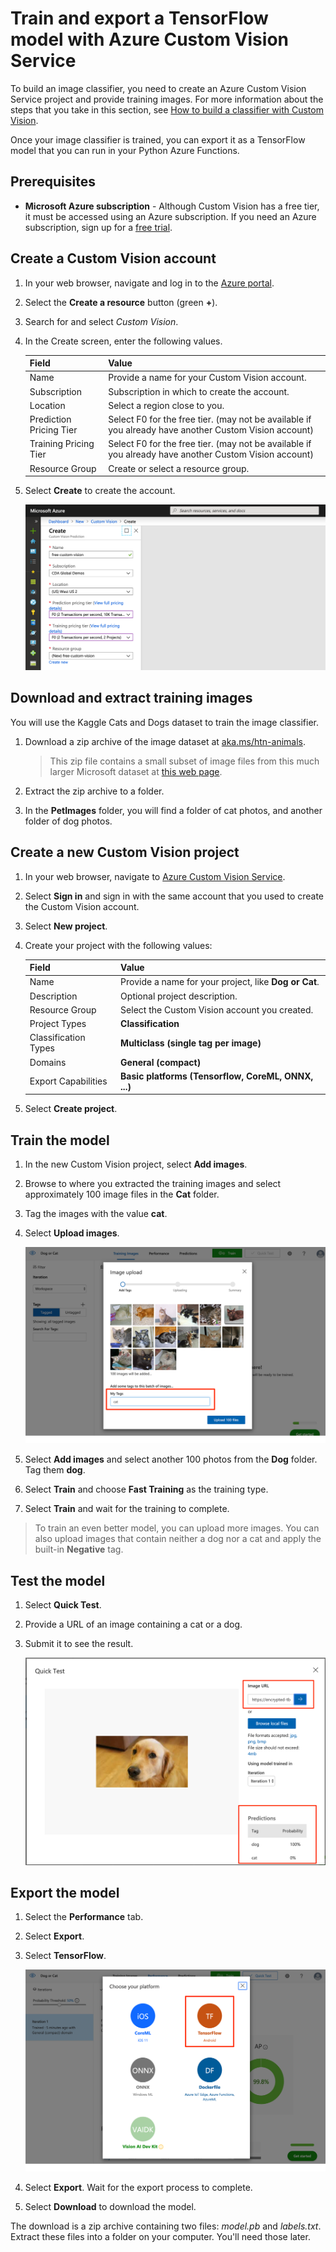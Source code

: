 # Train and export a TensorFlow model with Azure Custom Vision Service

To build an image classifier, you need to create an Azure Custom Vision Service project and provide training images. For more information about the steps that you take in this section, see [How to build a classifier with Custom Vision](https://docs.microsoft.com/azure/cognitive-services/custom-vision-service/getting-started-build-a-classifier?WT.mc_id=functionspython-github-antchu).

Once your image classifier is trained, you can export it as a TensorFlow model that you can run in your Python Azure Functions.

## Prerequisites

* **Microsoft Azure subscription** - Although Custom Vision has a free tier, it must be accessed using an Azure subscription. If you need an Azure subscription, sign up for a [free trial](https://azure.microsoft.com/free/?WT.mc_id=functionspython-github-antchu).

## Create a Custom Vision account

1. In your web browser, navigate and log in to the [Azure portal](https://portal.azure.com/?WT.mc_id=functionspython-github-antchu).

1. Select the **Create a resource** button (green **+**).

1. Search for and select *Custom Vision*.

1. In the Create screen, enter the following values.

   | Field | Value |
   | ----- | ----- |
   | Name | Provide a name for your Custom Vision account. |
   | Subscription | Subscription in which to create the account. |
   | Location | Select a region close to you. |
   | Prediction Pricing Tier | Select F0 for the free tier. (may not be available if you already have another Custom Vision account) |
   | Training Pricing Tier | Select F0 for the free tier. (may not be available if you already have another Custom Vision account) |
   | Resource Group | Create or select a resource group. |

1. Select **Create** to create the account.

    ![Create Custom Vision account](images/create-custom-vision.png)

## Download and extract training images

You will use the Kaggle Cats and Dogs dataset to train the image classifier.

1. Download a zip archive of the image dataset at [aka.ms/htn-animals](https://aka.ms/htn-animals).

    > This zip file contains a small subset of image files from this much larger Microsoft dataset at [this web page](https://www.microsoft.com/en-us/download/details.aspx?id=54765&WT.mc_id=functionspython-github-antchu).

1. Extract the zip archive to a folder.

1. In the **PetImages** folder, you will find a folder of cat photos, and another folder of dog photos.

## Create a new Custom Vision project

1. In your web browser, navigate to [Azure Custom Vision Service](https://www.customvision.ai/).

1. Select **Sign in** and sign in with the same account that you used to create the Custom Vision account.

1. Select **New project**.

1. Create your project with the following values:

   | Field | Value |
   | ----- | ----- |
   | Name | Provide a name for your project, like **Dog or Cat**. |
   | Description | Optional project description. |
   | Resource Group | Select the Custom Vision account you created. |
   | Project Types | **Classification** |
   | Classification Types | **Multiclass (single tag per image)** |
   | Domains | **General (compact)** |
   | Export Capabilities | **Basic platforms (Tensorflow, CoreML, ONNX, ...)** |

1. Select **Create project**.

## Train the model

1. In the new Custom Vision project, select **Add images**.

1. Browse to where you extracted the training images and select approximately 100 image files in the **Cat** folder.

1. Tag the images with the value **cat**.

1. Select **Upload images**.

    ![Tag cat images](images/tag-images.png)

1. Select **Add images** and select another 100 photos from the **Dog** folder. Tag them **dog**.

1. Select **Train** and choose **Fast Training** as the training type.

1. Select **Train** and wait for the training to complete.

> To train an even better model, you can upload more images. You can also upload images that contain neither a dog nor a cat and apply the built-in **Negative** tag.

## Test the model

1. Select **Quick Test**.

1. Provide a URL of an image containing a cat or a dog.

1. Submit it to see the result.

    ![Quick test](images/quick-test.png)

## Export the model

1. Select the **Performance** tab.

1. Select **Export**.

1. Select **TensorFlow**.

    ![Exporting a TensorFlow model](images/export-tensorflow.png)

1. Select **Export**. Wait for the export process to complete.

1. Select **Download** to download the model.

The download is a zip archive containing two files: *model.pb* and *labels.txt*. Extract these files into a folder on your computer. You'll need those later.
